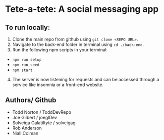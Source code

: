 # Tete-a-tete: A social messaging app 

## To run locally:

1. Clone the main repo from github using `git clone <REPO URL>`.
2. Navigate to the back-end folder in terminal using `cd ./back-end`.
3. Run the following npm scripts in your terminal: 
- `npm run setup` 
-  `npm run seed`
- `npm start`
4. The server is now listening for requests and can be accessed through a service like insomnia or a front-end website.

## Authors/ Github

- Todd Norton / ToddDevRepo
- Joe Gilbert / joeglDev 
- Solveiga Galatiltyte / solveigag
- Rob Anderson
- Niall Colman




